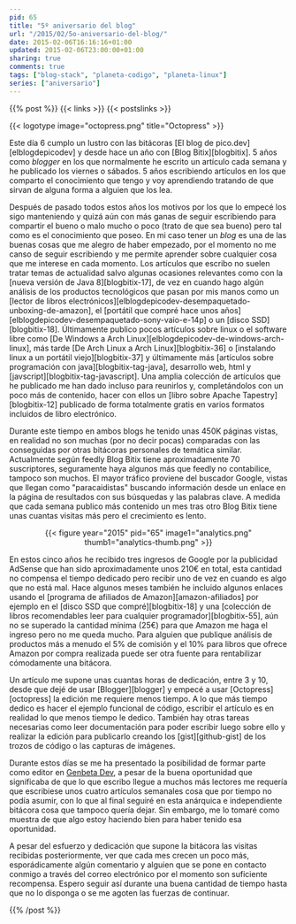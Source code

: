 ```yaml
---
pid: 65
title: "5º aniversario del blog"
url: "/2015/02/5o-aniversario-del-blog/"
date: 2015-02-06T16:16:16+01:00
updated: 2015-02-06T23:00:00+01:00
sharing: true
comments: true
tags: ["blog-stack", "planeta-codigo", "planeta-linux"]
series: ["aniversario"]
---
```


{{% post %}}
{{< links >}}
{{< postslinks >}}

{{< logotype image="octopress.png" title="Octopress" >}}

Este día 6 cumplo un lustro con las bitácoras [El blog de pico.dev][elblogdepicodev] y desde hace un año con [Blog Bitix][blogbitix]. 5 años como _blogger_ en los que normalmente he escrito un artículo cada semana y he publicado los viernes o sábados. 5 años escribiendo artículos en los que comparto el conocimiento que tengo y voy aprendiendo tratando de que sirvan de alguna forma a alguien que los lea.

Después de pasado todos estos años los motivos por los que lo empecé los sigo manteniendo y quizá aún con más ganas de seguir escribiendo para compartir el bueno o malo mucho o poco (trato de que sea bueno) pero tal como es el conocimiento que poseo. En mi caso tener un _blog_ es una de las buenas cosas que me alegro de haber empezado, por el momento no me canso de seguir escribiendo y me permite aprender sobre cualquier cosa que me interese en cada momento. Los artículos que escribo no suelen tratar temas de actualidad salvo algunas ocasiones relevantes como con la [nueva versión de Java 8][blogbitix-17], de vez en cuando hago algún análisis de los productos tecnológicos que pasan por mis manos como un [lector de libros electrónicos][elblogdepicodev-desempaquetado-unboxing-de-amazon], el [portátil que compré hace unos años][elblogdepicodev-desempaquetado-sony-vaio-e-14p] o un [disco SSD][blogbitix-18]. Últimamente publico pocos artículos sobre linux o el software libre como [De Windows a Arch Linux][elblogdepicodev-de-windows-arch-linux], más tarde [De Arch Linux a Arch Linux][blogbitix-36] o [instalando linux a un portátil viejo][blogbitix-37] y últimamente más [artículos sobre programación con java][blogbitix-tag-java], desarrollo web, html y [javscript][blogbitix-tag-javascript]. Una amplia colección de artículos que he publicado me han dado incluso para reunirlos y, completándolos con un poco más de contenido, hacer con ellos un [libro sobre Apache Tapestry][blogbitix-12] publicado de forma totalmente gratis en varios formatos incluidos de libro electrónico.

Durante este tiempo en ambos blogs he tenido unas 450K páginas vistas, en realidad no son muchas (por no decir pocas) comparadas con las conseguidas por otras bitácoras personales de temática similar. Actualmente según feedly Blog Bitix tiene aproximadamente 70 suscriptores, seguramente haya algunos más que feedly no contabilice, tampoco son muchos. El mayor tráfico proviene del buscador Google, vistas que llegan como "paracaidistas" buscando información desde un enlace en la página de resultados con sus búsquedas y las palabras clave. A medida que cada semana publico más contenido un mes tras otro Blog Bitix tiene unas cuantas visitas más pero el crecimiento es lento.

<div class="media" style="text-align: center;">
	{{< figure year="2015" pid="65"  
    	image1="analytics.png" thumb1="analytics-thumb.png" >}}
</div>

En estos cinco años he recibido tres ingresos de Google por la publicidad AdSense que han sido aproximadamente unos 210€ en total, esta cantidad no compensa el tiempo dedicado pero recibir uno de vez en cuando es algo que no está mal. Hace algunos meses también he incluido algunos enlaces usando el [programa de afiliados de Amazon][amazon-afiliados] por ejemplo en el [disco SSD que compré][blogbitix-18] y una [colección de libros recomendables leer para cualquier programador][blogbitix-55], aún no se superado la cantidad mínima (25€) para que Amazon me haga el ingreso pero no me queda mucho. Para alguien que publique análisis de productos más a menudo el 5% de comisión y el 10% para libros que ofrece Amazon por compra realizada puede ser otra fuente para rentabilizar cómodamente una bitácora.

Un artículo me supone unas cuantas horas de dedicación, entre 3 y 10, desde que dejé de usar [Blogger][blogger] y empecé a usar [Octopress][octopress] la edición me requiere menos tiempo. A lo que más tiempo dedico es hacer el ejemplo funcional de código, escribir el artículo es en realidad lo que menos tiempo le dedico. También hay otras tareas necesarias como leer documentación para poder escribir luego sobre ello y realizar la edición para publicarlo creando los [gist][github-gist] de los trozos de código o las capturas de imágenes.

Durante estos días se me ha presentado la posibilidad de formar parte como editor en [Genbeta Dev](http://www.genbetadev.com/), a pesar de la buena oportunidad que significaba de que lo que escribo llegue a muchos más lectores me requería que escribiese unos cuatro artículos semanales cosa que por tiempo no podía asumir, con lo que al final seguiré en esta anárquica e independiente bitácora cosa que tampoco quería dejar. Sin embargo, me lo tomaré como muestra de que algo estoy haciendo bien para haber tenido esa oportunidad.

A pesar del esfuerzo y dedicación que supone la bitácora las visitas recibidas posteriormente, ver que cada mes crecen un poco más, esporádicamente algún comentario y alguien que se pone en contacto conmigo a través del correo electrónico por el momento son suficiente recompensa. Espero seguir así durante una buena cantidad de tiempo hasta que no lo disponga o se me agoten las fuerzas de continuar.

{{% /post %}}
